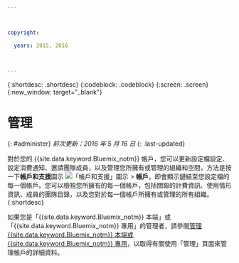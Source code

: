 ```yaml
---



copyright:

  years: 2015, 2016



---
```


{:shortdesc: .shortdesc}
{:codeblock: .codeblock}
{:screen: .screen}
{:new_window: target="_blank"}

<!-- staging only content beginning -->

# 管理
{: #administer}
*前次更新：2016 年 5 月 16 日*
{: .last-updated}

對於您的 {{site.data.keyword.Bluemix_notm}} 帳戶，您可以更新設定檔設定、設定消費通知、邀請團隊成員，以及管理您所擁有或管理的組織和空間，方法是按一下**帳戶和支援**圖示 ![「帳戶和支援」圖示](../admin/images/account_support.svg) &gt; **帳戶**。即會顯示鏈結至您設定檔的每一個帳戶。您可以檢視您所擁有的每一個帳戶，包括關聯的計費資訊、使用情形資訊、成員的團隊目錄，以及您對於每一個帳戶所擁有或管理的所有組織。
{:shortdesc}

如果您是「{{site.data.keyword.Bluemix_notm}} 本端」或「{{site.data.keyword.Bluemix_notm}} 專用」的管理者，請參閱[管理 {{site.data.keyword.Bluemix_notm}} 本端或 {{site.data.keyword.Bluemix_notm}} 專用](index.html#mng)，以取得有關使用「管理」頁面來管理帳戶的詳細資料。

